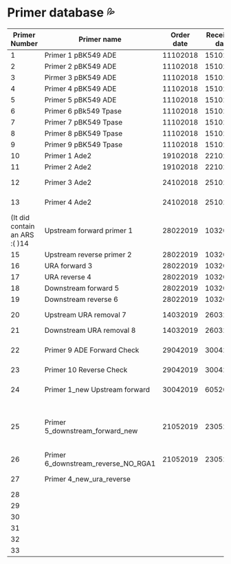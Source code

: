 # Primer database :sweat_drops:
| Primer Number                 | Primer name                         | Order date | Receiving date | Sequence                                                                         | Comments                                                                                                                                                                             |
|-------------------------------|-------------------------------------|------------|----------------|----------------------------------------------------------------------------------|--------------------------------------------------------------------------------------------------------------------------------------------------------------------------------------|
| 1                             | Primer 1 pBK549 ADE                 | 11102018   | 15102018       | gtttcccgactggaaagcg                                                              | They worked for the sequencing                                                                                                                                                       |
| 2                             | Primer 2 pBK549 ADE                 | 11102018   | 15102018       | agccccaccagctcc                                                                  | They worked for the sequencing                                                                                                                                                       |
| 3                             | Pirmer 3 pBK549 ADE                 | 11102018   | 15102018       | acataagaagccatataagtccc                                                          | They worked for the sequencing                                                                                                                                                       |
| 4                             | Primer 4 pBK549 ADE                 | 11102018   | 15102018       | atgatcccgtttcgttacc                                                              | They worked for the sequencing                                                                                                                                                       |
| 5                             | Primer 5 pBK549 ADE                 | 11102018   | 15102018       | cagctagtttttcgatatcaag                                                           | They worked for the sequencing                                                                                                                                                       |
| 6                             | Primer 6 pBk549 Tpase               | 11102018   | 15102018       | aggaaaaattggcagtaacctg                                                           | They worked for the sequencing                                                                                                                                                       |
| 7                             | Primer 7 pBK549 Tpase               | 11102018   | 15102018       | gtgaaaaggatcatggcaaag                                                            | They worked for the sequencing                                                                                                                                                       |
| 8                             | Primer 8 pBK549 Tpase               | 11102018   | 15102018       | tagtgaatgtgacttggataaatctaaaggg                                                  | They worked for the sequencing                                                                                                                                                       |
| 9                             | Primer 9 pBK549 Tpase               | 11102018   | 15102018       | ttatcatggtggaggggaagg                                                            | They worked for the sequencing                                                                                                                                                       |
| 10                            | Primer 1 Ade2                       | 19102018   | 22102018       | GTATAAATTGGTGCGTAAAATCGTTGGATCTCTCTTCTA                                          |                                                                                                                                                                                      |
| 11                            | Primer 2 Ade2                       | 19102018   | 22102018       | TATGTATGAAGTCCACATTTGATGTAATCATAACAAAGCC                                         |                                                                                                                                                                                      |
| 12                            | Primer 3 Ade2                       | 24102018   | 25102018       | TAGCGCTATCCTCGGTTCTGCATTG                                                        | Primer 200 bp away from primer 1 to test ade2 deletion of ByK832                                                                                                                     |
| 13                            | Primer 4 Ade2                       | 24102018   | 25102018       | ACACCAACATAACACTGACATCTTTAAC                                                     | Primer 200 bp away from primer 2 to test ade2 deletion of ByK832                                                                                                                     |
| (It did contain an ARS :( )14 | Upstream forward primer 1           | 28022019   | 1032019        | GATCATTTCGAAAAGTTGCCTAGTTTCATG                                                   | To integrate the URA gene into the adenine locus                                                                                                                                     |
| 15                            | Upstream reverse primer 2           | 28022019   | 1032019        | GCTGTGGtatggtgcactctc CTTGATTGTTTTGTCCGATTTTCTTGTTTTTCTTG                        | They worked for all the PCRs :)                                                                                                                                                      |
| 16                            | URA forward 3                       | 28022019   | 1032019        | CAAGAAAAACAAGAAAATCGGACAAAACAATCAAG  gagagtgcaccataCCACAGC                       |                                                                                                                                                                                      |
| 17                            | URA reverse 4                       | 28022019   | 1032019        | GATGTAATCATAACAAAGCCTAAAAAATAGGTATATC  GTGAGTTTAGTATACATGCATTTACTTATAATACAG      |                                                                                                                                                                                      |
| 18                            | Downstream forward 5                | 28022019   | 1032019        | CTGTATTATAAGTAAATGCATGTATACTAAACTCAC GATATACCTATTTTTTAGGCTTTGTTATGATTACATC       |                                                                                                                                                                                      |
| 19                            | Downstream reverse 6                | 28022019   | 1032019        | GGTGTTAAGAGTACTGAGTGAACATATAGAAAAGG                                              |                                                                                                                                                                                      |
| 20                            | Upstream URA removal 7              | 14032019   | 26032019       | GATGTAATCATAACAAAGCCTAAAAAATAGGTATATCCTTGATTGTTTTGTCCGATTTTCTTGTTTTTCTTG         | To make the construct to be inserted when removing the URA                                                                                                                           |
| 21                            | Downstream URA removal 8            | 14032019   | 26032019       | CAAGAAAAACAAGAAAATCGGACAAAACAATCAAGGATATACCTATTTTTTAGGCTTTGTTATGATTACATC         |                                                                                                                                                                                      |
| 22                            | Primer 9 ADE Forward Check          | 29042019   | 30042019       | GAAAGCTTTTGACCAGGTTATTATAAAAGAAACTTC                                             | To check the insertion of the 1st Transformation , to insert the URA on the ADE locus                                                                                                |
| 23                            | Primer 10 Reverse Check             | 29042019   | 30042019       | CATATTGGAAGACCTTCCAAGGGAACATTATAG                                                |                                                                                                                                                                                      |
| 24                            | Primer 1_new Upstream forward       | 30042019   | 6052019        | ATTACAGCTATGCTGACAAATGACTCTTG                                                    | In replace of primer 1 upstream forward (GATCATTTCGAAAAGTTGCCTAGTTTCATG) after the Ars region                                                                                        |
| 25                            | Primer 5_downstream_forward_new     | 21052019   | 23052019       | CTGTATTATAAGTAAATGCATGTATACTAAACTCACTATATAAGTTTATTGATATACTTGTACAGCAAATAATTATAAAA | This primer does not work with primer 4 ura reverse,In replace of primer 5 downstream forward to be just next to ADe2 gene , at the cost of having less GC content and longer primer |
| 26                            | Primer 6_downstream_reverse_NO_RGA1 | 21052019   | 23052019       | GCTATCCTCGGTTCTGCATTGAGC                                                         | In replace of primer 6 downstream reverse  to be outside the RGA1 region                                                                                                             |
| 27                            | Primer 4_new_ura_reverse            |            |                | TTTTATAATTATTTGCTGTACAAGTATATCAATAAACTTATATAGTGAGTTTAGTATACATGCATTTACTTATAATACAG | to have an overlap with primer 5 _new_downstream_forward                                                                                                                             |
| 28                            |                                     |            |                |                                                                                  |                                                                                                                                                                                      |
| 29                            |                                     |            |                |                                                                                  |                                                                                                                                                                                      |
| 30                            |                                     |            |                |                                                                                  |                                                                                                                                                                                      |
| 31                            |                                     |            |                |                                                                                  |                                                                                                                                                                                      |
| 32                            |                                     |            |                |                                                                                  |                                                                                                                                                                                      |
| 33                            |                                     |            |                |                                                                                  |                                                                                                                                                                                      |
